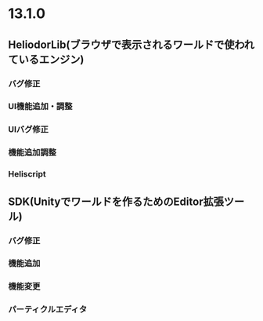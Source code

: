 # 13.1.0

## HeliodorLib(ブラウザで表示されるワールドで使われているエンジン)

### バグ修正

### UI機能追加・調整

### UIバグ修正

### 機能追加調整

### Heliscript

## SDK(Unityでワールドを作るためのEditor拡張ツール)

### バグ修正

### 機能追加

### 機能変更

### パーティクルエディタ
